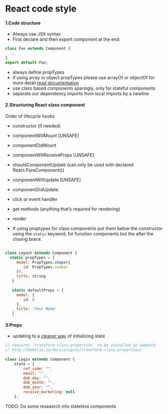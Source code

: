 # React code style

#### 1.Code structure
- Always use JSX syntax
- First declare and then export component at the end:

```jsx
class Foo extends Component {
  ...
}
export default Foo;
```

- always define propTypes
- if using array or object propTypes please use arrayOf or objectOf for more detail [read documentation](https://reactjs.org/docs/typechecking-with-proptypes.html)
- use class based components sparingly, only for stateful components
- separate our dependency imports from local imports by a newline


#### 2.Structuring React class component
Order of lifecycle hooks
- constructor (if needed)
- componentWillMount [UNSAFE]
- componentDidMount
- componentWillReceiveProps [UNSAFE]
- shouldComponentUpdate (can only be used with declared React.PureComponent())
- componentWillUpdate [UNSAFE]
- componentDidUpdate
- click or event handler
- get methods (anything that’s required for rendering)
- render

- If using proptypes for class components put them below the constructor using the `static` keyword, for function components but the after the closing brace.

```jsx 
 
class Layout extends Component {
  static propTypes = {
     model: PropTypes.shape({
        id: PropTypes.number
     }),
     title: string
   }
 
   static defaultProps = {
     model: {
        id: 0
     },
     title: 'Your Name'
   }
 ```

#### 3.Props
- updating to a [cleaner way](https://daveceddia.com/where-initialize-state-react/) of initializing state

```jsx
// requires `transform-class-properties` to be installed on webpack
// http://babeljs.io/docs/plugins/transform-class-properties/
 
class Login extends Component {
    state = {
        ref_code: "",
        email: "",
        dob_day: "",
        dob_month: "",
        dob_year: "",
        receive_marketing: null
    };
```

TODO: Do some reseasrch into stateless components

